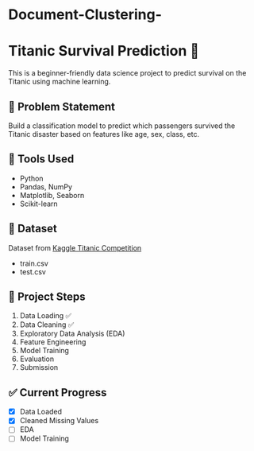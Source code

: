# Document-Clustering-
# Titanic Survival Prediction 🚢

This is a beginner-friendly data science project to predict survival on the Titanic using machine learning.

## 🧠 Problem Statement
Build a classification model to predict which passengers survived the Titanic disaster based on features like age, sex, class, etc.

## 🔧 Tools Used
- Python
- Pandas, NumPy
- Matplotlib, Seaborn
- Scikit-learn

## 📁 Dataset
Dataset from [Kaggle Titanic Competition](https://www.kaggle.com/competitions/titanic/data)

- train.csv
- test.csv

## 📌 Project Steps
1. Data Loading ✅
2. Data Cleaning ✅
3. Exploratory Data Analysis (EDA)
4. Feature Engineering
5. Model Training
6. Evaluation
7. Submission

## ✅ Current Progress
- [x] Data Loaded
- [x] Cleaned Missing Values
- [ ] EDA
- [ ] Model Training
